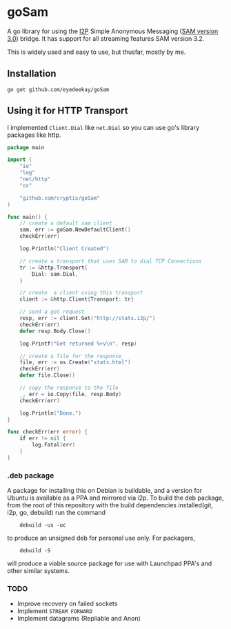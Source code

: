 goSam
=====

A go library for using the [I2P](https://geti2p.net/en/) Simple Anonymous
Messaging ([SAM version 3.0](https://geti2p.net/en/docs/api/samv3)) bridge. It
has support for all streaming features SAM version 3.2.

This is widely used and easy to use, but thusfar, mostly by me.

## Installation
```
go get github.com/eyedeekay/goSam
```

## Using it for HTTP Transport

I implemented `Client.Dial` like `net.Dial` so you can use go's library packages like http.

```go
package main

import (
	"io"
	"log"
	"net/http"
	"os"

	"github.com/cryptix/goSam"
)

func main() {
	// create a default sam client
	sam, err := goSam.NewDefaultClient()
	checkErr(err)

	log.Println("Client Created")

	// create a transport that uses SAM to dial TCP Connections
	tr := &http.Transport{
		Dial: sam.Dial,
	}

	// create  a client using this transport
	client := &http.Client{Transport: tr}

	// send a get request
	resp, err := client.Get("http://stats.i2p/")
	checkErr(err)
	defer resp.Body.Close()

	log.Printf("Get returned %+v\n", resp)

	// create a file for the response
	file, err := os.Create("stats.html")
	checkErr(err)
	defer file.Close()

	// copy the response to the file
	_, err = io.Copy(file, resp.Body)
	checkErr(err)

	log.Println("Done.")
}

func checkErr(err error) {
	if err != nil {
		log.Fatal(err)
	}
}
```

### .deb package

A package for installing this on Debian is buildable, and a version for Ubuntu
is available as a PPA and mirrored via i2p. To build the deb package, from the
root of this repository with the build dependencies installed(git, i2p, go,
debuild) run the command

        debuild -us -uc

to produce an unsigned deb for personal use only. For packagers,

        debuild -S

will produce a viable source package for use with Launchpad PPA's and other
similar systems.

### TODO

* Improve recovery on failed sockets
* Implement `STREAM FORWARD`
* Implement datagrams (Repliable and Anon)

